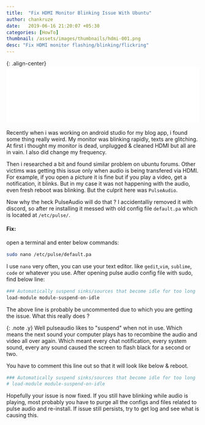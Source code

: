 ```yaml
---
title:  "Fix HDMI Monitor Blinking Issue With Ubuntu"
author: chankruze
date:   2019-06-16 21:20:07 +05:30
categories: [HowTo]
thumbnail: /assets/images/thumbnails/hdmi-001.png
desc: "Fix HDMI monitor flashing/blinking/flickring"
---
```

{: .align-center}
![featured-image](/assets/images/posts/pulseaudio-default-pa.svg#img-fluid)

Recently when i was working on android studio for my blog app, i found some thing really weird. My monitor was blinking rapidly, texts are glitching. At first i thought my monitor is dead, unplugged & cleaned HDMI but all are in vain. I also did change my frequency.

Then i researched a bit and found similar problem on ubuntu forums. Other victims was getting this issue only when audio is being transfered via HDMI. For example, if you open a picture it is fine but if you play a video, get a notification, it blinks. But in my case it was not happening with the audio, even fresh reboot was blinking. But the culprit here was `PulseAudio`.

Now why the heck PulseAudio will do that ? I accidentalliy removed it with discord, so after re installing it messed with old config file `default.pa` which is located at `/etc/pulse/`.

#### Fix:
open a terminal and enter below commands:

```bash
sudo nano /etc/pulse/default.pa
```

I use `nano` very often, you can use your text editor. like `gedit`,`vim`, `sublime`, `code` or whatever you use. After opening pulse audio config file with sudo, find below line:

```bash
### Automatically suspend sinks/sources that become idle for too long
load-module module-suspend-on-idle
```
The above line is probably be uncommented due to which you are getting the issue. What this really does ?

{: .note .y}
Well pulseaudio likes to "suspend" when not in use. Which means the next sound your computer plays has to recombine the audio and video all over again.
Which meant every chat notification, every system sound, every any sound caused the screen to flash black for a second or two.

You have to comment this line out so that it will look like below & reboot.

```bash
### Automatically suspend sinks/sources that become idle for too long
# load-module module-suspend-on-idle
```

Hopefully your issue is now fixed. If you still have blinking while audio is playing, most probably you have to purge all the configs and files related to pulse audio and re-install. If issue still persists, try to get log and see what is causing this.